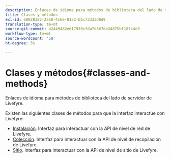```yaml
---
description: Enlaces de idioma para métodos de biblioteca del lado de servidor de Livefyre.
title: Clases y métodos
exl-id: 68028182-2a60-4c6e-8132-bbc7333ad0d9
translation-type: tm+mt
source-git-commit: a2449482e617939cfda7e367da34875bf187c4c9
workflow-type: tm+mt
source-wordcount: '58'
ht-degree: 5%

---
```


# Clases y métodos{#classes-and-methods}

Enlaces de idioma para métodos de biblioteca del lado de servidor de Livefyre.

Existen las siguientes clases de métodos para que la interfaz interactúe con Livefyre:

* [Instalación](../c-installing-libraries/c-installing-libraries.md). Interfaz para interactuar con la API de nivel de red de Livefyre.
* [Colección](../c-installing-libraries/c-collection-methods.md#c_collection_methods). Interfaz para interactuar con la API de nivel de recopilación de Livefyre.
* [Sitio](../c-installing-libraries/c-site-methods.md#c_site_methods). Interfaz para interactuar con la API de nivel de sitio de Livefyre.
